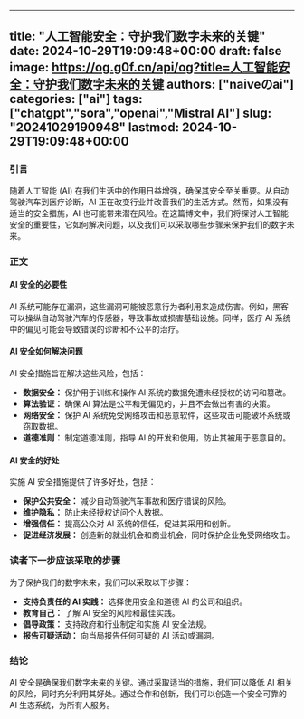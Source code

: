 
---
title: "人工智能安全：守护我们数字未来的关键"
date: 2024-10-29T19:09:48+00:00
draft: false
image: https://og.g0f.cn/api/og?title=人工智能安全：守护我们数字未来的关键
authors: ["naiveのai"]
categories: ["ai"]
tags: ["chatgpt","sora","openai","Mistral AI"]
slug: "20241029190948"
lastmod: 2024-10-29T19:09:48+00:00
---
### 引言

随着人工智能 (AI) 在我们生活中的作用日益增强，确保其安全至关重要。从自动驾驶汽车到医疗诊断，AI 正在改变行业并改善我们的生活方式。然而，如果没有适当的安全措施，AI 也可能带来潜在风险。在这篇博文中，我们将探讨人工智能安全的重要性，它如何解决问题，以及我们可以采取哪些步骤来保护我们的数字未来。

### 正文

#### AI 安全的必要性

AI 系统可能存在漏洞，这些漏洞可能被恶意行为者利用来造成伤害。例如，黑客可以操纵自动驾驶汽车的传感器，导致事故或损害基础设施。同样，医疗 AI 系统中的偏见可能会导致错误的诊断和不公平的治疗。

#### AI 安全如何解决问题

AI 安全措施旨在解决这些风险，包括：

* **数据安全：** 保护用于训练和操作 AI 系统的数据免遭未经授权的访问和篡改。
* **算法验证：** 确保 AI 算法是公平和无偏见的，并且不会做出有害的决策。
* **网络安全：** 保护 AI 系统免受网络攻击和恶意软件，这些攻击可能破坏系统或窃取数据。
* **道德准则：** 制定道德准则，指导 AI 的开发和使用，防止其被用于恶意目的。

#### AI 安全的好处

实施 AI 安全措施提供了许多好处，包括：

* **保护公共安全：** 减少自动驾驶汽车事故和医疗错误的风险。
* **维护隐私：** 防止未经授权访问个人数据。
* **增强信任：** 提高公众对 AI 系统的信任，促进其采用和创新。
* **促进经济发展：** 创造新的就业机会和商业机会，同时保护企业免受网络攻击。

### 读者下一步应该采取的步骤

为了保护我们的数字未来，我们可以采取以下步骤：

* **支持负责任的 AI 实践：** 选择使用安全和道德 AI 的公司和组织。
* **教育自己：** 了解 AI 安全的风险和最佳实践。
* **倡导政策：** 支持政府和行业制定和实施 AI 安全法规。
* **报告可疑活动：** 向当局报告任何可疑的 AI 活动或漏洞。

### 结论

AI 安全是确保我们数字未来的关键。通过采取适当的措施，我们可以降低 AI 相关的风险，同时充分利用其好处。通过合作和创新，我们可以创造一个安全可靠的 AI 生态系统，为所有人服务。
